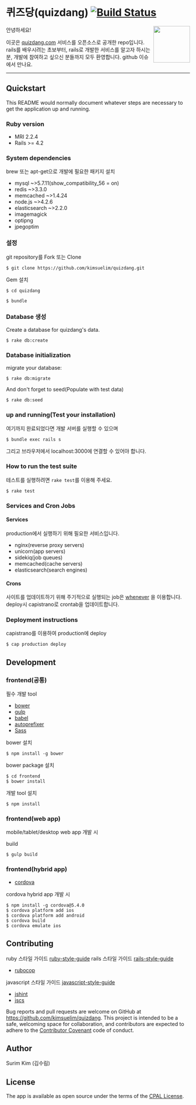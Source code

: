 # 퀴즈당(quizdang) [![Build Status](https://travis-ci.org/kimsuelim/quizdang.svg?branch=master)](https://travis-ci.org/kimsuelim/quizdang)

<img src="https://www.quizdang.com/assets/icon-b3d61be85a1232ad3149d49c55cbf76719984f9ac93ff126b553001f50885cc2.png" width="100" align="right">

안녕하세요!

이곳은 [quizdang.com](https://www.quizdang.com) 서비스를 오픈소스로 공개한 repo입니다. 
rails를 배우시려는 초보부터, rails로 개발한 서비스를 알고자 하시는 분, 개발에 참여하고 싶으신 분들까지 모두 환영합니다.
github 이슈에서 만나요.

---

## Quickstart

This README would normally document whatever steps are necessary to get the application up and running.

### Ruby version

* MRI 2.2.4
* Rails >= 4.2

### System dependencies

brew 또는 apt-get으로 개발에 필요한 패키지 설치

* mysql ~>5.7.11(show_compatibility_56 = on)
* redis ~>3.3.0
* memcached ~>1.4.24
* node.js ~>4.2.6
* elasticsearch ~>2.2.0
* imagemagick
* optipng
* jpegoptim

### 설정
git repository를 Fork 또는 Clone

    $ git clone https://github.com/kimsuelim/quizdang.git

Gem 설치

    $ cd quizdang

    $ bundle

### Database 생성
Create a database for quizdang's data.

    $ rake db:create

### Database initialization

migrate your database:

    $ rake db:migrate

And don't forget to seed(Populate with test data)

    $ rake db:seed

### up and running(Test your installation)
여기까지 완료되었다면 개발 서버를 실행할 수 있으며

    $ bundle exec rails s 

그리고 브라우저에서 localhost:3000에 연결할 수 있어야 합니다.

### How to run the test suite
테스트를 실행하려면 `rake test`를 이용해 주세요.

    $ rake test

### Services and Cron Jobs
#### Services
production에서 실행하기 위해 필요한 서비스입니다.

* nginx(reverse proxy servers)
* unicorn(app servers)
* sidekiq(job queues)
* memcached(cache servers)
* elasticsearch(search engines)

#### Crons
사이트를 업데이트하기 위해 주기적으로 실행되는 job은 [whenever](https://github.com/javan/whenever)
을 이용합니다. deploy시 capistrano로 crontab을 업데이트합니다.

### Deployment instructions
capistrano를 이용하여 production에 deploy

    $ cap production deploy

## Development

### frontend(공통)
필수 개발 tool

* [bower](http://bower.io)
* [gulp](https://github.com/gulpjs/gulp)
* [babel](https://github.com/babel/babel)
* [autoprefixer](https://github.com/postcss/autoprefixer)
* [Sass](http://sass-lang.com)

bower 설치

    $ npm install -g bower

bower package 설치

    $ cd frontend
    $ bower install

개발 tool 설치

    $ npm install

### frontend(web app)
mobile/tablet/desktop web app 개발 시

build

    $ gulp build

### frontend(hybrid app)
* [cordova](https://cordova.apache.org)

cordova hybrid app 개발 시

    $ npm install -g cordova@5.4.0
    $ cordova platform add ios
    $ cordova platform add android
    $ cordova build
    $ cordova emulate ios

## Contributing
ruby 스타일 가이드 [ruby-style-guide](https://github.com/bbatsov/ruby-style-guide)
rails 스타일 가이드 [rails-style-guide](https://github.com/bbatsov/rails-style-guide)

* [rubocop](https://github.com/bbatsov/rubocop)

javascript 스타일 가이드 [javascript-style-guide](https://github.com/airbnb/javascript)

* [jshint](https://github.com/jshint/jshint)
* [jscs](https://github.com/jscs-dev/node-jscs)

Bug reports and pull requests are welcome on GitHub at https://github.com/kimsuelim/quizdang. This project is intended to be a safe, welcoming space for collaboration, and contributors are expected to adhere to the [Contributor Covenant](http://contributor-covenant.org) code of conduct.

## Author

Surim Kim (김수림)

## License

The app is available as open source under the terms of the [CPAL License](http://opensource.org/licenses/CPAL-1.0).
